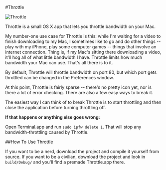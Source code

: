 #Throttle

![Throttle](http://scottjackson.org/software/throttle/throttle.png "Throttle")

Throttle is a small OS X app that lets you throttle bandwidth on your Mac.

My number-one use case for Throttle is this: while I'm waiting for a video to finish downloading to my Mac, I sometimes like to go and do other things -- play with my iPhone, play some computer games -- things that involve an internet connection. Thing is, if my Mac's sitting there downloading a video, it'll hog all of what little bandwidth I have. Throttle limits how much bandwidth your Mac can use. That's all there is to it.

By default, Throttle will throttle bandwidth on port 80, but which port gets throttled can be changed in the Preferences window.

At this point, Throttle is fairly sparse -- there's no pretty icon yet, nor is there a lot of error checking. There are also a few easy ways to break it.

The easiest way I can think of to break Throttle is to start throttling and then close the application before turning throttling off.

**If that happens or anything else goes wrong:**

Open Terminal.app and run `sudo ipfw delete 1`. That will stop any bandwidth-throttling caused by Throttle.

##How To Use Throttle

If you want to be a nerd, download the project and compile it yourself from source. If you want to be a civilian, download the project and look in `build/Debug/` and you'll find a premade Throttle.app there.

